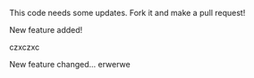 This code needs some updates. Fork it and make a pull request!

New feature added!


czxczxc

New feature changed...
erwerwe